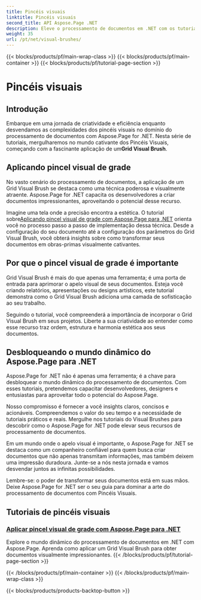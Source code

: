 ```yaml
---
title: Pincéis visuais
linktitle: Pincéis visuais
second_title: API Aspose.Page .NET
description: Eleve o processamento de documentos em .NET com os tutoriais Aspose.Page. Mergulhe no reino dos Pincéis Visuais, dominando técnicas para criar documentos visualmente impressionantes.
weight: 35
url: /pt/net/visual-brushes/
---
```


{{< blocks/products/pf/main-wrap-class >}}
{{< blocks/products/pf/main-container >}}
{{< blocks/products/pf/tutorial-page-section >}}

# Pincéis visuais


## Introdução

 Embarque em uma jornada de criatividade e eficiência enquanto desvendamos as complexidades dos pincéis visuais no domínio do processamento de documentos com Aspose.Page for .NET. Nesta série de tutoriais, mergulharemos no mundo cativante dos Pincéis Visuais, começando com a fascinante aplicação de um**Grid Visual Brush**.

## Aplicando pincel visual de grade

No vasto cenário do processamento de documentos, a aplicação de um Grid Visual Brush se destaca como uma técnica poderosa e visualmente atraente. Aspose.Page for .NET capacita os desenvolvedores a criar documentos impressionantes, aproveitando o potencial desse recurso.

 Imagine uma tela onde a precisão encontra a estética. O tutorial sobre[Aplicando pincel visual de grade com Aspose.Page para .NET](./apply-grid-visual-brush/) orienta você no processo passo a passo de implementação dessa técnica. Desde a configuração do seu documento até a configuração dos parâmetros do Grid Visual Brush, você obterá insights sobre como transformar seus documentos em obras-primas visualmente cativantes.

## Por que o pincel visual de grade é importante

Grid Visual Brush é mais do que apenas uma ferramenta; é uma porta de entrada para aprimorar o apelo visual de seus documentos. Esteja você criando relatórios, apresentações ou designs artísticos, este tutorial demonstra como o Grid Visual Brush adiciona uma camada de sofisticação ao seu trabalho.

Seguindo o tutorial, você compreenderá a importância de incorporar o Grid Visual Brush em seus projetos. Liberte a sua criatividade ao entender como esse recurso traz ordem, estrutura e harmonia estética aos seus documentos.

## Desbloqueando o mundo dinâmico do Aspose.Page para .NET

Aspose.Page for .NET não é apenas uma ferramenta; é a chave para desbloquear o mundo dinâmico do processamento de documentos. Com esses tutoriais, pretendemos capacitar desenvolvedores, designers e entusiastas para aproveitar todo o potencial do Aspose.Page.

Nosso compromisso é fornecer a você insights claros, concisos e acionáveis. Compreendemos o valor do seu tempo e a necessidade de tutoriais práticos e reais. Mergulhe nos tutoriais do Visual Brushes para descobrir como o Aspose.Page for .NET pode elevar seus recursos de processamento de documentos.

Em um mundo onde o apelo visual é importante, o Aspose.Page for .NET se destaca como um companheiro confiável para quem busca criar documentos que não apenas transmitam informações, mas também deixem uma impressão duradoura. Junte-se a nós nesta jornada e vamos desvendar juntos as infinitas possibilidades.

Lembre-se: o poder de transformar seus documentos está em suas mãos. Deixe Aspose.Page for .NET ser o seu guia para dominar a arte do processamento de documentos com Pincéis Visuais.
## Tutoriais de pincéis visuais
### [Aplicar pincel visual de grade com Aspose.Page para .NET](./apply-grid-visual-brush/)
Explore o mundo dinâmico do processamento de documentos em .NET com Aspose.Page. Aprenda como aplicar um Grid Visual Brush para obter documentos visualmente impressionantes.
{{< /blocks/products/pf/tutorial-page-section >}}

{{< /blocks/products/pf/main-container >}}
{{< /blocks/products/pf/main-wrap-class >}}

{{< blocks/products/products-backtop-button >}}
